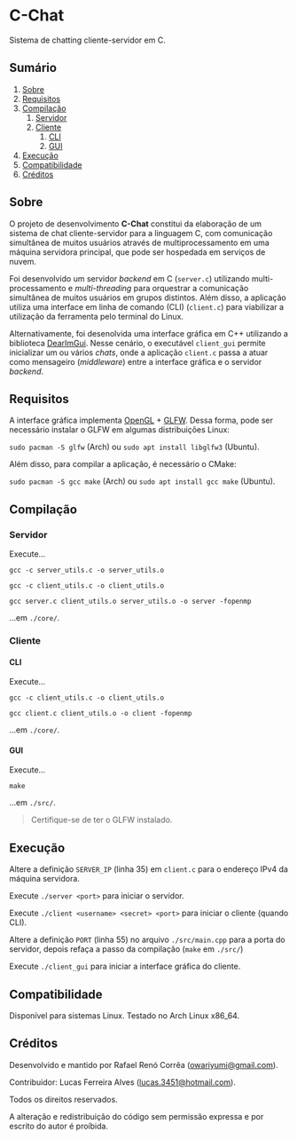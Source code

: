# C-Chat
Sistema de chatting cliente-servidor em C.

## Sumário

1. [Sobre](#sobre)
2. [Requisitos](#requisitos)
3. [Compilação](#compilação)
    1. [Servidor](#servidor)
    2. [Cliente](#Cliente)
        1. [CLI](#cli)
        2. [GUI](#gui)
4. [Execução](#execução)
5. [Compatibilidade](#compatibilidade)
6. [Créditos](#créditos)

## Sobre

O projeto de desenvolvimento __C-Chat__ constitui da elaboração de um sistema de chat cliente-servidor para a linguagem C, com comunicação simultânea de muitos usuários através de multiprocessamento em uma máquina servidora principal, que pode ser hospedada em serviços de nuvem.

Foi desenvolvido um servidor _backend_ em C (`server.c`) utilizando multi-processamento e _multi-threading_ para orquestrar a comunicação simultânea de muitos usuários em grupos distintos. Além disso, a aplicação utiliza uma interface em linha de comando (CLI) (`client.c`) para viabilizar a utilização da ferramenta pelo terminal do Linux.

Alternativamente, foi desenolvida uma interface gráfica em C++ utilizando a biblioteca [DearImGui](https://github.com/ocornut/imgui). Nesse cenário, o executável `client_gui` permite inicializar um ou vários _chats_, onde a aplicação `client.c` passa a atuar como mensageiro (_middleware_) entre a interface gráfica e o servidor _backend_.

## Requisitos

A interface gráfica implementa [OpenGL](https://www.opengl.org/) + [GLFW](https://www.glfw.org/). Dessa forma, pode ser necessário instalar o GLFW em algumas distribuições Linux:

`sudo pacman -S glfw` (Arch) ou `sudo apt install libglfw3` (Ubuntu).



Além disso, para compilar a aplicação, é necessário o CMake:

`sudo pacman -S gcc make` (Arch) ou `sudo apt install gcc make` (Ubuntu).

## Compilação

### Servidor

Execute... 

`gcc -c server_utils.c -o server_utils.o`

`gcc -c client_utils.c -o client_utils.o`

`gcc server.c client_utils.o server_utils.o -o server -fopenmp`

...em `./core/`.

### Cliente

#### CLI

Execute...

`gcc -c client_utils.c -o client_utils.o`

`gcc client.c client_utils.o -o client -fopenmp`

...em `./core/`.

#### GUI

Execute...

`make`

...em `./src/`.

> Certifique-se de ter o GLFW instalado.

## Execução

Altere a definição `SERVER_IP` (linha 35) em `client.c` para o endereço IPv4 da máquina servidora.

Execute `./server <port>` para iniciar o servidor.

Execute `./client <username> <secret> <port>` para iniciar o cliente (quando CLI).

Altere a definição `PORT` (linha 55) no arquivo `./src/main.cpp` para a porta do servidor, depois refaça a passo da compilação (`make` em `./src/`)

Execute `./client_gui` para iniciar a interface gráfica do cliente.

## Compatibilidade

Disponível para sistemas Linux. Testado no Arch Linux x86_64.

## Créditos

Desenvolvido e mantido por Rafael Renó Corrêa (owariyumi@gmail.com).

Contribuidor: Lucas Ferreira Alves (lucas.3451@hotmail.com).

Todos os direitos reservados.

A alteração e redistribuição do código sem permissão expressa e por escrito do autor é proíbida.
